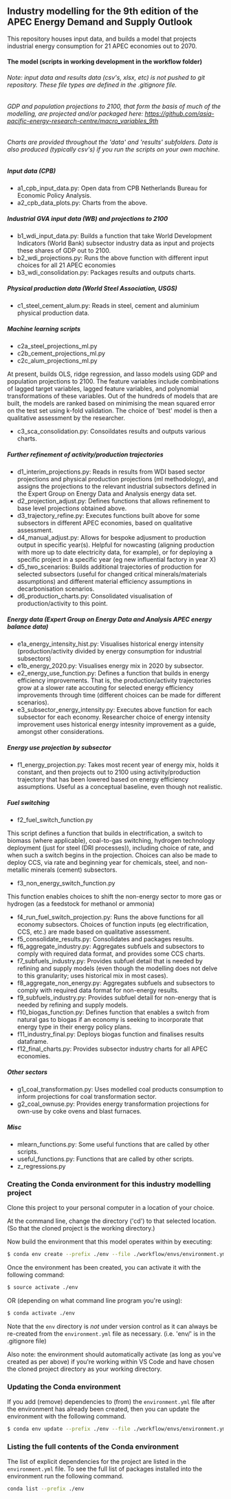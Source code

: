 ## Industry modelling for the 9th edition of the APEC Energy Demand and Supply Outlook

This repository houses input data, and builds a model that projects industrial energy consumption for 21 APEC economies out to 2070. 

#### The model (scripts in working development in the workflow folder)
###### Note: input data and results data (csv's, xlsx, etc) is not pushed to git repository. These file types are defined in the .gitignore file. 
###### GDP and population projections to 2100, that form the basis of much of the modelling, are projected and/or packaged here: https://github.com/asia-pacific-energy-research-centre/macro_variables_9th
###### Charts are provided throughout the 'data' and 'results' subfolders. Data is also produced (typically csv's) if you run the scripts on your own machine.

##### Input data (CPB)
- a1_cpb_input_data.py: Open data from CPB Netherlands Bureau for Economic Policy Analysis.
- a2_cpb_data_plots.py: Charts from the above.
##### Industrial GVA input data (WB) and projections to 2100 
- b1_wdi_input_data.py: Builds a function that take World Development Indicators (World Bank) subsector industry data as input and projects these shares of GDP out to 2100.
- b2_wdi_projections.py: Runs the above function with different input choices for all 21 APEC economies
- b3_wdi_consolidation.py: Packages results and outputs charts.
##### Physical production data (World Steel Association, USGS)
- c1_steel_cement_alum.py: Reads in steel, cement and aluminium physical production data.
##### Machine learning scripts
- c2a_steel_projections_ml.py
- c2b_cement_projections_ml.py
- c2c_alum_projections_ml.py

At present, builds OLS, ridge regression, and lasso models using GDP and population projections to 2100. 
The feature variables include combinations of lagged target variables, lagged feature variables, and polynomial transformations of these variables. Out of the hundreds of models that are built, the models are ranked based on minimising the mean squared error on the test set using k-fold validation.
The choice of 'best' model is then a qualitative assessment by the researcher.

- c3_sca_consolidation.py: Consoildates results and outputs various charts.

##### Further refinement of activity/production trajectories
- d1_interim_projections.py: Reads in results from WDI based sector projections and physical production projections (ml methodology), and assigns the projections to the relevant industrial subsectors defined in the Expert Group on Energy Data and Analysis energy data set.
- d2_projection_adjust.py: Defines functions that allows refinement to base level projections obtained above.
- d3_trajectory_refine.py: Executes functions built above for some subsectors in different APEC economies, based on qualitative assessment.
- d4_manual_adjust.py: Allows for bespoke adjusment to production output in specific year(s). Helpful for nowcasting (aligning production with more up to date electricity data, for example), or for deploying a specific project in a specific year (eg new influential factory in year X)
- d5_two_scenarios: Builds additional trajectories of production for selected subsectors (useful for changed critical minerals/materials assumptions) and different material efficiency assumptions in decarbonisation scenarios.
- d6_production_charts.py: Consolidated visualisation of production/activity to this point.

##### Energy data (Expert Group on Energy Data and Analysis APEC energy balance data) 
- e1a_energy_intensity_hist.py: Visualises historical energy intensity (production/activity divided by energy consumption for industrial subsectors)
- e1b_energy_2020.py: Visualises energy mix in 2020 by subsector.
- e2_energy_use_function.py: Defines a function that builds in energy efficiency improvements. That is, the production/activity trajectories grow at a slower rate accouting for selected energy efficiency improvements through time (different choices can be made for different scenarios).
- e3_subsector_energy_intensity.py: Executes above function for each subsector for each economy. Researcher choice of energy intensity improvement uses historical energy intesnity improvement as a guide, amongst other considerations.

##### Energy use projection by subsector
- f1_energy_projection.py: Takes most recent year of energy mix, holds it constant, and then projects out to 2100 using activity/production trajectory that has been lowered based on energy efficiency assumptions. Useful as a conceptual baseline, even though not realistic.

##### Fuel switching
- f2_fuel_switch_function.py

This script defines a function that builds in electrification, a switch to biomass (where applicable), coal-to-gas switching, hydrogen technology deployment (just for steel (DRI processes)), including choice of rate, and when such a switch begins in the projection. Choices can also be made to deploy CCS, via rate and beginning year for chemicals, steel, and non-metallic minerals (cement) subsectors.
- f3_non_energy_switch_function.py

This function enables choices to shift the non-energy sector to more gas or hydrogen (as a feedstock for methanol or ammonia)
- f4_run_fuel_switch_projection.py: Runs the above functions for all economy subsectors. Choices of function inputs (eg electrification, CCS, etc.) are made based on qualitative assessment.
- f5_consolidate_results.py: Consolidates and packages results.
- f6_aggregate_industry.py: Aggregates subfuels and subsectors to comply with required data format, and provides some CCS charts.
- f7_subfuels_industry.py: Provides subfuel detail that is needed by refining and supply models (even though the modelling does not delve to this granularity; uses historical mix in most cases).
- f8_aggregate_non_energy.py: Aggregates subfuels and subsectors to comply with required data format for non-energy results.
- f9_subfuels_industry.py: Provides subfuel detail for non-energy that is needed by refining and supply models.
- f10_biogas_function.py: Defines function that enables a switch from natural gas to biogas if an economy is seeking to incorporate that energy type in their energy policy plans.
- f11_industry_final.py: Deploys biogas function and finalises results dataframe.
- f12_final_charts.py: Provides subsector industry charts for all APEC economies.

##### Other sectors
- g1_coal_transformation.py: Uses modelled coal products consumption to inform projections for coal transformation sector.
- g2_coal_ownuse.py: Provides energy transformation projections for own-use by coke ovens and blast furnaces.

##### Misc
- mlearn_functions.py: Some useful functions that are called by other scripts.
- useful_functions.py: Functions that are called by other scripts.
- z_regressions.py

### Creating the Conda environment for this industry modelling project

Clone this project to your personal computer in a location of your choice.

At the command line, change the directory ('cd') to that selected location.
(So that the cloned project is the working directory.)

Now build the environment that this model operates within by executing:

```bash
$ conda env create --prefix ./env --file ./workflow/envs/environment.yml
```

Once the environment has been created, you can activate it with the following command:

```bash
$ source activate ./env
```

OR (depending on what command line program you're using):

```bash
$ conda activate ./env
```

Note that the `env` directory is *not* under version control as it can always be re-created from 
the `environment.yml` file as necessary.
(i.e. 'env/' is in the .gitignore file)
 
Also note: the environment should automatically activate (as long as you've created as per above) if you're working within VS Code and have chosen the cloned project directory as your working directory.

### Updating the Conda environment

If you add (remove) dependencies to (from) the `environment.yml` file after the environment has 
already been created, then you can update the environment with the following command.

```bash
$ conda env update --prefix ./env --file ./workflow/envs/environment.yml --prune
```

### Listing the full contents of the Conda environment

The list of explicit dependencies for the project are listed in the `environment.yml` file. To see the full list of packages installed into the environment run the following command.

```bash
conda list --prefix ./env
```


